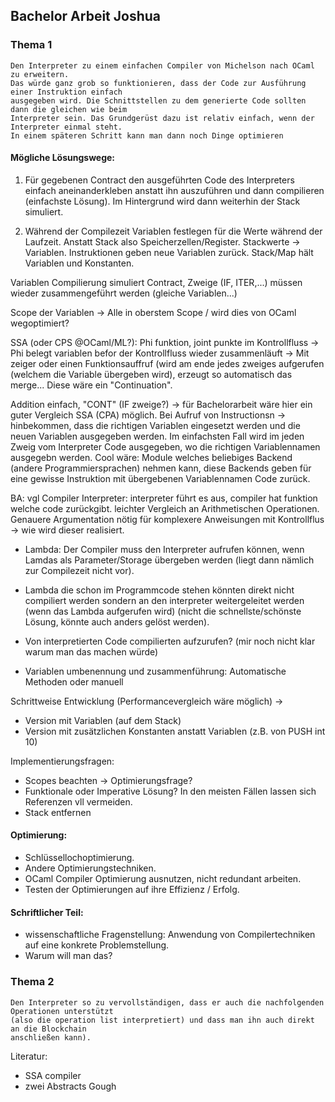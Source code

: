 ## Bachelor Arbeit Joshua

### Thema 1

```
Den Interpreter zu einem einfachen Compiler von Michelson nach OCaml zu erweitern.
Das würde ganz grob so funktionieren, dass der Code zur Ausführung einer Instruktion einfach 
ausgegeben wird. Die Schnittstellen zu dem generierte Code sollten dann die gleichen wie beim 
Interpreter sein. Das Grundgerüst dazu ist relativ einfach, wenn der Interpreter einmal steht. 
In einem späteren Schritt kann man dann noch Dinge optimieren 
```

#### Mögliche Lösungswege:

1. Für gegebenen Contract den ausgeführten Code des Interpreters einfach aneinanderkleben anstatt 
ihn auszuführen und dann compilieren (einfachste Lösung). Im Hintergrund wird dann weiterhin der Stack simuliert.

2. Während der Compilezeit Variablen festlegen für die Werte während der Laufzeit. 
Anstatt Stack also Speicherzellen/Register. Stackwerte -> Variablen.
Instruktionen geben neue Variablen zurück. Stack/Map hält Variablen und Konstanten.  


Variablen 
Compilierung simuliert Contract, Zweige (IF, ITER,...) müssen wieder zusammengeführt werden (gleiche Variablen...)

Scope der Variablen -> Alle in oberstem Scope / wird dies von OCaml wegoptimiert?

SSA (oder CPS @OCaml/ML?): Phi funktion, joint punkte im Kontrollfluss -> Phi belegt variablen befor der Kontrollfluss wieder zusammenläuft
-> Mit zeiger oder einen Funktionsauffruf (wird am ende jedes zweiges aufgerufen (welchem die Variable übergeben wird), erzeugt so automatisch das merge...
Diese wäre ein "Continuation".

Addition einfach, "CONT" (IF zweige?) -> für Bachelorarbeit wäre hier ein guter Vergleich SSA (CPA) möglich.
Bei Aufruf von Instructionsn -> hinbekommen, dass die richtigen Variablen eingesetzt werden und die neuen Variablen ausgegeben werden. Im einfachsten Fall wird im jeden Zweig vom Interpreter Code ausgegeben, wo die richtigen Variablennamen ausgegebn werden.
Cool wäre: Module welches beliebiges Backend (andere Programmiersprachen) nehmen kann, diese Backends geben für eine gewisse Instruktion mit übergebenen Variablennamen Code zurück.

BA: vgl Compiler Interpreter: interpreter führt es aus, compiler hat funktion welche code zurückgibt.
leichter Vergleich an Arithmetischen Operationen.
Genauere Argumentation nötig für komplexere Anweisungen mit Kontrollflus -> wie wird dieser realisiert.

- Lambda: Der Compiler muss den Interpreter aufrufen können, wenn Lamdas als Parameter/Storage übergeben werden (liegt dann nämlich zur Compilezeit nicht vor).
- Lambda die schon im Programmcode stehen könnten direkt nicht compiliert werden sondern an den interpreter weitergeleitet werden (wenn das Lambda aufgerufen wird) (nicht die schnellste/schönste Lösung, könnte auch anders gelöst werden).
- Von interpretierten Code compilierten aufzurufen? (mir noch nicht klar warum man das machen würde)

- Variablen umbenennung und zusammenführung: Automatische Methoden oder manuell

Schrittweise Entwicklung (Performancevergleich wäre möglich) -> 
- Version mit Variablen (auf dem Stack)
- Version mit zusätzlichen Konstanten anstatt Variablen (z.B. von PUSH int 10)

Implementierungsfragen:
- Scopes beachten -> Optimierungsfrage?
- Funktionale oder Imperative Lösung? In den meisten Fällen lassen sich Referenzen vll vermeiden. 
- Stack entfernen

#### Optimierung:
- Schlüssellochoptimierung.
- Andere Optimierungstechniken.
- OCaml Compiler Optimierung ausnutzen, nicht redundant arbeiten.
- Testen der Optimierungen auf ihre Effizienz / Erfolg.


#### Schriftlicher Teil:
- wissenschaftliche Fragenstellung: Anwendung von Compilertechniken auf eine konkrete Problemstellung.
- Warum will man das?





### Thema 2
```
Den Interpreter so zu vervollständigen, dass er auch die nachfolgenden Operationen unterstützt
(also die operation list interpretiert) und dass man ihn auch direkt an die Blockchain
anschließen kann).
```


Literatur:
- SSA compiler
- zwei Abstracts Gough
